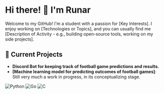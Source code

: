 # Hi there! 👋 I'm Runar

Welcome to my GitHub! I'm a student with a passion for [Key Interests]. I enjoy working on [Technologies or Topics], and you can usually find me [Description of Activity - e.g., building open-source tools, working on my side projects].

## 🚀 Current Projects
- **Discord Bot for keeping track of football game predictions and results.**
- **[Machine learning model for predicting outcomes of football games]**: Still very much a work in progress, in its conceptualizing stage.

![Python](https://img.shields.io/badge/Python-3776AB?style=for-the-badge&logo=python&logoColor=white)
![Go](https://img.shields.io/badge/Go-00ADD8?style=for-the-badge&logo=go&logoColor=white)
![C](https://img.shields.io/badge/C-00599C?style=for-the-badge&logo=c&logoColor=white)


